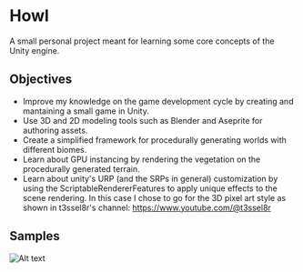 # Howl
A small personal project meant for learning some core concepts of the Unity engine.

## Objectives
- Improve my knowledge on the game development cycle by creating and mantaining a small game in Unity.
- Use 3D and 2D modeling tools such as Blender and Aseprite for authoring assets.    
- Create a simplified framework for procedurally generating worlds with different biomes.
- Learn about GPU instancing by rendering the vegetation on the procedurally generated terrain.
- Learn about unity's URP (and the SRPs in general) customization by using the ScriptableRendererFeatures to apply unique effects to the scene rendering. In this case I chose to go for the 3D pixel art style as shown in t3ssel8r's channel: https://www.youtube.com/@t3ssel8r

## Samples
![Alt text](samples/sample1.png?raw=true "Title")

